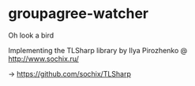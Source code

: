 # groupagree-watcher

Oh look a bird 

Implementing the TLSharp library by Ilya Pirozhenko @ http://www.sochix.ru/

 -> https://github.com/sochix/TLSharp
